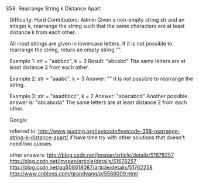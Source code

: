 358. Rearrange String k Distance Apart  

Difficulty: Hard
Contributors: Admin
Given a non-empty string str and an integer k, rearrange the string such that the same characters are at least distance k from each other.

All input strings are given in lowercase letters. If it is not possible to rearrange the string, return an empty string "".

Example 1:
str = "aabbcc", k = 3
Result: "abcabc"
The same letters are at least distance 3 from each other.

Example 2:
str = "aaabc", k = 3
Answer: ""
It is not possible to rearrange the string.

Example 3:
str = "aaadbbcc", k = 2
Answer: "abacabcd"
Another possible answer is: "abcabcda"
The same letters are at least distance 2 from each other.

Google

referred to:
http://www.guoting.org/leetcode/leetcode-358-rearrange-string-k-distance-apart/
if have time try with other solutions that doesn't need two queues

other answers:
http://blog.csdn.net/jmspan/article/details/51678257
http://blog.csdn.net/jmspan/article/details/51678257
http://blog.csdn.net/qq508618087/article/details/51762258
http://www.cnblogs.com/grandyang/p/5586009.html
